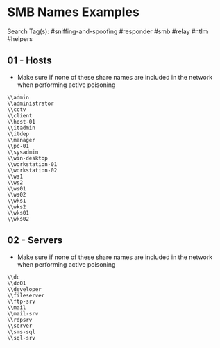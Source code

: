 # SMB Names Examples

Search Tag(s): #sniffing-and-spoofing #responder #smb #relay #ntlm #helpers

## 01 - Hosts

- Make sure if none of these share names are included in the network when performing active poisoning

```
\\admin
\\administrator
\\cctv
\\client
\\host-01
\\itadmin
\\itdep
\\manager
\\pc-01
\\sysadmin
\\win-desktop
\\workstation-01
\\workstation-02
\\ws1
\\ws2
\\ws01
\\ws02
\\wks1
\\wks2
\\wks01
\\wks02
```

## 02 - Servers

- Make sure if none of these share names are included in the network when performing active poisoning

```
\\dc
\\dc01
\\developer
\\fileserver
\\ftp-srv
\\mail
\\mail-srv
\\rdpsrv
\\server
\\sms-sql
\\sql-srv
```